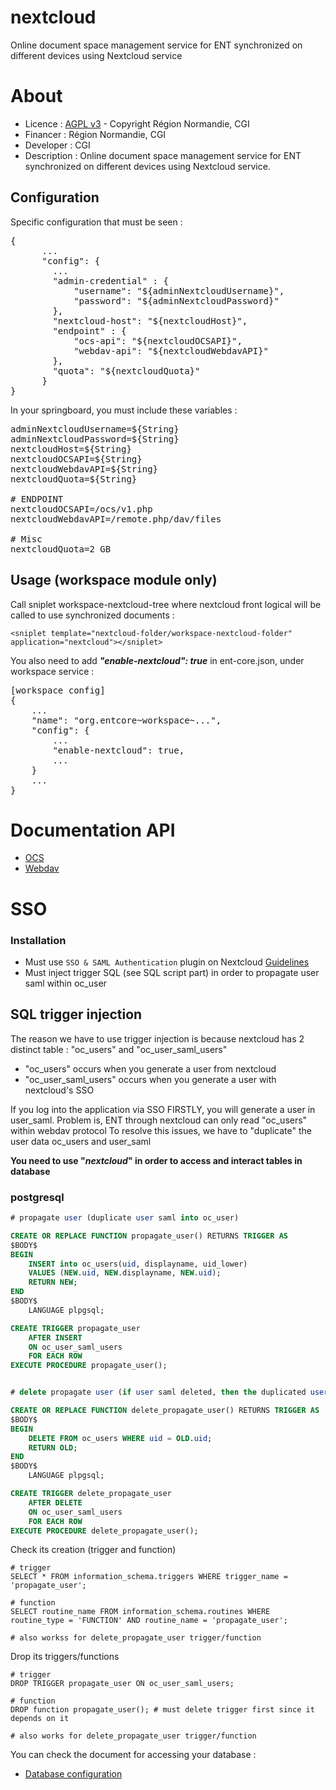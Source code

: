 # nextcloud
Online document space management service for ENT synchronized on different devices using Nextcloud service

# About
* Licence : [AGPL v3](http://www.gnu.org/licenses/agpl.txt) - Copyright Région Normandie, CGI
* Financer : Région Normandie, CGI
* Developer : CGI
* Description : Online document space management service for ENT synchronized on different devices using Nextcloud service.

## Configuration

Specific configuration that must be seen : 
<pre>
{
      ...
      "config": {
        ...
        "admin-credential" : {
            "username": "${adminNextcloudUsername}",
            "password": "${adminNextcloudPassword}"
        },
        "nextcloud-host": "${nextcloudHost}",
        "endpoint" : {
            "ocs-api": "${nextcloudOCSAPI}",
            "webdav-api": "${nextcloudWebdavAPI}"
        },
        "quota": "${nextcloudQuota}"
      }
}
</pre>

In your springboard, you must include these variables :

<pre>
adminNextcloudUsername=${String}
adminNextcloudPassword=${String}
nextcloudHost=${String}
nextcloudOCSAPI=${String}
nextcloudWebdavAPI=${String}
nextcloudQuota=${String}

# ENDPOINT
nextcloudOCSAPI=/ocs/v1.php
nextcloudWebdavAPI=/remote.php/dav/files

# Misc
nextcloudQuota=2 GB
</pre>


## Usage (workspace module only)

Call sniplet workspace-nextcloud-tree where nextcloud front logical 
will be called to use synchronized documents : 

```
<sniplet template="nextcloud-folder/workspace-nextcloud-folder" application="nextcloud"></sniplet>
```

You also need to add ***"enable-nextcloud": true*** in ent-core.json, under workspace service : 
<pre>
[workspace config]
{
    ...
    "name": "org.entcore~workspace~...",
    "config": {
        ...
        "enable-nextcloud": true,
        ...
    }
    ...
}
</pre>

# Documentation API
* [OCS](https://docs.nextcloud.com/server/latest/developer_manual/client_apis/OCS/ocs-api-overview.html)
* [Webdav](https://docs.nextcloud.com/server/latest/developer_manual/client_apis/WebDAV/basic.html#)

# SSO

### Installation

* Must use `SSO & SAML Authentication` plugin on Nextcloud [Guidelines](https://apps.nextcloud.com/apps/user_saml)
* Must inject trigger SQL (see SQL script part) in order to propagate user saml within oc_user 

## SQL trigger injection

The reason we have to use trigger injection is because nextcloud has 2 distinct table : "oc_users" and "oc_user_saml_users"

* "oc_users" occurs when you generate a user from nextcloud
* "oc_user_saml_users" occurs when you generate a user with nextcloud's SSO

If you log into the application via SSO FIRSTLY, you will generate a user in user_saml.
Problem is, ENT through nextcloud can only read "oc_users" within webdav protocol
To resolve this issues, we have to "duplicate" the user data oc_users and user_saml

**You need to use "_nextcloud_" in order to access and interact tables in database**

### postgresql
```sql
# propagate user (duplicate user saml into oc_user)

CREATE OR REPLACE FUNCTION propagate_user() RETURNS TRIGGER AS
$BODY$
BEGIN
    INSERT into oc_users(uid, displayname, uid_lower)
    VALUES (NEW.uid, NEW.displayname, NEW.uid);
    RETURN NEW;
END
$BODY$
    LANGUAGE plpgsql;

CREATE TRIGGER propagate_user
    AFTER INSERT
    ON oc_user_saml_users
    FOR EACH ROW
EXECUTE PROCEDURE propagate_user();


# delete propagate user (if user saml deleted, then the duplicated user "oc_users" shall be deleted too)

CREATE OR REPLACE FUNCTION delete_propagate_user() RETURNS TRIGGER AS
$BODY$
BEGIN
    DELETE FROM oc_users WHERE uid = OLD.uid;
    RETURN OLD;
END
$BODY$
    LANGUAGE plpgsql;

CREATE TRIGGER delete_propagate_user
    AFTER DELETE
    ON oc_user_saml_users
    FOR EACH ROW
EXECUTE PROCEDURE delete_propagate_user();

```

Check its creation (trigger and function)
```postgresql
# trigger
SELECT * FROM information_schema.triggers WHERE trigger_name = 'propagate_user'; 

# function
SELECT routine_name FROM information_schema.routines WHERE routine_type = 'FUNCTION' AND routine_name = 'propagate_user';

# also workss for delete_propagate_user trigger/function
```

Drop its triggers/functions
```postgresql
# trigger
DROP TRIGGER propagate_user ON oc_user_saml_users;

# function
DROP function propagate_user(); # must delete trigger first since it depends on it

# also works for delete_propagate_user trigger/function
```

You can check the document for accessing your database :
* [Database configuration](https://docs.nextcloud.com/server/latest/admin_manual/configuration_database/linux_database_configuration.html)

